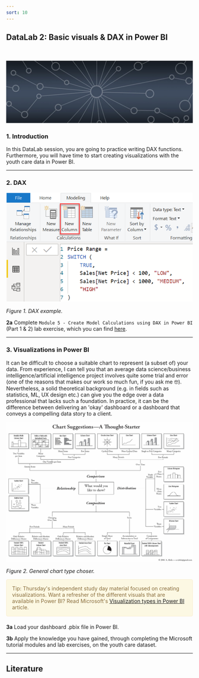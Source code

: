 ```yaml
---
sort: 10
---
```


## __DataLab 2: Basic visuals & DAX in Power BI__
\
\
<img src="./images/datalab_banner.jpg" alt="Books banner" width="600"/>

### 1. Introduction

In this DataLab session, you are going to practice writing DAX functions. Furthermore, you will have time to start creating visualizations with the youth care data in Power BI.

***

### 2. DAX

<img src="./images/dax_example.png" alt="Books banner" width="600"/>

*Figure 1. DAX example.*

__2a__ Complete ```Module 5 - Create Model Calculations using DAX in Power BI``` (Part 1 & 2) lab exercise, which you can find [here](https://microsoftlearning.github.io/DA-100-Analyzing-Data-with-Power-BI/).

***

### 3. Visualizations in Power BI

It can be difficult to choose a suitable chart to represent (a subset of) your data. From experience, I can tell you that an average data science/business intelligence/artificial intelligence project involves quite some trial and error (one of the reasons that makes our work so much fun, if you ask me :nerd_face:). Nevertheless, a solid theoretical background (e.g. in fields such as statistics, ML, UX design etc.) can give you the edge over a data professional that lacks such a foundation. In practice, it can be the difference between delivering an 'okay' dashboard or a dashboard that conveys a compelling data story to a client.

<img src="./images/chart_suggestion.jpg" alt="Books banner" width="1200"/>

*Figure 2. General chart type choser.*

<div style="padding: 15px; border: 1px solid transparent; border-color: transparent; margin-bottom: 20px; border-radius: 4px; color: #8a6d3b;; background-color: #fcf8e3; border-color: #faebcc;">
Tip: Thursday's independent study day material focused on creating visualizations. Want a refresher of the different visuals that are available in Power BI? Read Microsoft's <a href="( https://docs.microsoft.com/en-us/power-bi/visuals/power-bi-visualization-types-for-reports-and-q-and-a">Visualization types in Power BI</a> article.
</div>

__3a__ Load your dashboard .pbix file in Power BI.

__3b__ Apply the knowledge you have gained, through completing the Microsoft tutorial modules and lab exercises, on the youth care dataset.

***

## __Literature__
